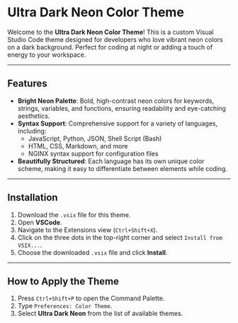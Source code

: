 # Ultra Dark Neon Color Theme

Welcome to the **Ultra Dark Neon Color Theme**! This is a custom Visual Studio Code theme designed for developers who love vibrant neon colors on a dark background. Perfect for coding at night or adding a touch of energy to your workspace.

---

## Features

- **Bright Neon Palette**: Bold, high-contrast neon colors for keywords, strings, variables, and functions, ensuring readability and eye-catching aesthetics.
- **Syntax Support**: Comprehensive support for a variety of languages, including:
  - JavaScript, Python, JSON, Shell Script (Bash)
  - HTML, CSS, Markdown, and more
  - NGINX syntax support for configuration files
- **Beautifully Structured**: Each language has its own unique color scheme, making it easy to differentiate between elements while coding.

---

## Installation

1. Download the `.vsix` file for this theme.
2. Open **VSCode**.
3. Navigate to the Extensions view (`Ctrl+Shift+X`).
4. Click on the three dots in the top-right corner and select `Install from VSIX...`.
5. Choose the downloaded `.vsix` file and click **Install**.

---

## How to Apply the Theme

1. Press `Ctrl+Shift+P` to open the Command Palette.
2. Type `Preferences: Color Theme`.
3. Select **Ultra Dark Neon** from the list of available themes.
